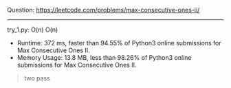 Question: https://leetcode.com/problems/max-consecutive-ones-ii/

---

try_1.py: O(n) O(n)
* Runtime: 372 ms, faster than 94.55% of Python3 online submissions for Max Consecutive Ones II.
* Memory Usage: 13.8 MB, less than 98.26% of Python3 online submissions for Max Consecutive Ones II.

> two pass

